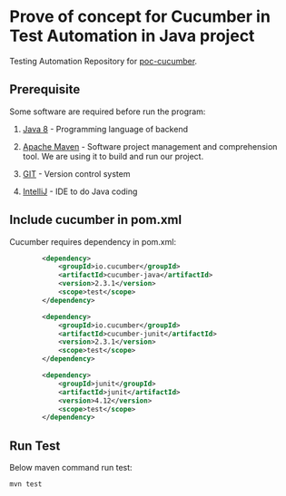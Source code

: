 # Prove of concept for Cucumber in Test Automation in Java project
Testing Automation Repository for [poc-cucumber](https://github.com/laytzehwu/poc-cucumber).

## Prerequisite
Some software are required before run the program:

1. [Java 8] - Programming language of backend

2. [Apache Maven] - Software project management and comprehension tool. We are using it to build and run our project.

3. [GIT] - Version control system

4. [IntelliJ] - IDE to do Java coding

## Include cucumber in pom.xml
Cucumber requires dependency in pom.xml:
```xml
		<dependency>
			<groupId>io.cucumber</groupId>
			<artifactId>cucumber-java</artifactId>
			<version>2.3.1</version>
			<scope>test</scope>
		</dependency>

		<dependency>
			<groupId>io.cucumber</groupId>
			<artifactId>cucumber-junit</artifactId>
			<version>2.3.1</version>
			<scope>test</scope>
		</dependency>

		<dependency>
			<groupId>junit</groupId>
			<artifactId>junit</artifactId>
			<version>4.12</version>
			<scope>test</scope>
		</dependency>
```


## Run Test

Below maven command run test:
```ssh
mvn test
```


   [Apache Maven]: https://maven.apache.org/
   [Java 8]: https://www.oracle.com/technetwork/java/javase/overview/java8-2100321.html
   [GIT]: https://git-scm.com/
   [IntelliJ]: https://www.jetbrains.com/idea/

